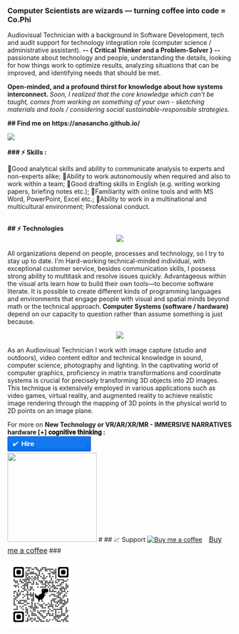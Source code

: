 <p></p>
 <b> <p>  <h3> Computer Scientists are wizards —  turning coffee  into code = Co.Phi  </h3> </b> 
 <p></p> Audiovisual Technician with a background in Software Development, tech and audit support for technology integration role (computer science / administrative assistant). <b> -- { Critical Thinker and a Problem-Solver } -- </b> passionate about technology and people, understanding the details, looking for how things work to optimize results, analyzing situations that can be improved, and identifying needs that should be met. 
<p> </p><b> Open-minded, and a profound thirst for knowledge about how systems interconnect. </b> 
<i> Soon, I realized that the core knowledge which can’t be taught, comes from working on something of your own - sketching materials and tools / considering social sustainable-responsible strategies. </i> <p></p>
<b> ## Find me on  https://anasancho.github.io/ </b>
<p></p>
 <a target="_blank" href="https://www.linkedin.com/in/ana-filipa-sancho-silva-283b6b16/" alt="Linkedin"> 
  <img src="https://img.shields.io/badge/-LinkedIn-%230077B5?style=for-the-badge&logo=linkedin&logoColor=white" target="_blank"></a> <p>
 <p></p>
 <b> ### ⚡ Skills : </b>
<p> 🚥Good analytical skills and ability to communicate analysis to experts and non-experts alike;
🚥Ability to work autonomously when required and also to work within a team;
🚥Good drafting skills in English (e.g. writing working papers, briefing notes etc.);
🚥Familiarity with online tools and with MS Word, PowerPoint, Excel etc.;
🚥Ability to work in a multinational and multicultural environment;
Professional conduct.<p>
<p></p>
<br>
<b> ## ⚡ Technologies </b>
<div align="center">
  <img src="https://skillicons.dev/icons?i=html,css,js,react,python,c,postgres,visualstudio,git,github"></img>
</div>
<p></p> All organizations depend on people, processes and technology, so I try to stay up to date. I'm Hard-working technical-minded individual, with exceptional customer service, besides communication skills, I possess strong ability to multitask and resolve issues quickly. 
Advantageous  within the visual arts learn how to build their own tools—to become software literate. It is possible to create different kinds of programming languages and environments that engage people with visual and spatial minds beyond math or the technical approach.<b> Computer Systems (software / hardware) </b> 
depend on our capacity to question rather than assume something is just because.  <p></p> 
<div align="center">
<img src="https://github-readme-stats.vercel.app/api/top-langs/?username=anasancho&layout=compact"/></div>
<p></p>
<p></p> As an Audiovisual Technician I work with image capture (studio and outdoors), video content editor and technical knowledge in sound, computer science, photography and lighting. 
In the captivating world of computer graphics, proficiency in matrix transformations and coordinate systems is crucial for precisely transforming 3D objects into 2D images. 
This technique is extensively employed in various applications such as video games, virtual reality, and augmented reality to achieve realistic image rendering through the mapping of 3D points in the physical world to 2D points on an image plane.
<p></p>
For more on <b> New Technology or VR/AR/XR/MR - IMMERSIVE NARRATIVES hardware [+] 𝐜𝐨𝐠𝐧𝐢𝐭𝐢𝐯𝐞 𝐭𝐡𝐢𝐧𝐤𝐢𝐧𝐠 : </b>
<br>
<a href="mailto:anaphisancho.silva@gmail.com?subject=Project%20inquiry%20from%20Github"> 
<img src="https://github.com/anasancho/anasancho.github.io/blob/master/contact_%40.png" width="187" height="34"></a> <br>
<img src="http://66.media.tumblr.com/17fea920ff36ef4f5b877d5216a7aad9/tumblr_mo9xje8zZ41qcbiufo1_1280.gif" height="200" width="200">
# 
## 📈 Support
<link href="https://fonts.googleapis.com/css?family=Arial" rel="stylesheet"><a class="bmc-button" target="_blank" href="https://www.buymeacoffee.com/JzqO57X"><img src="https://cdn.buymeacoffee.com/buttons/bmc-new-btn-logo.svg" alt="Buy me a coffee"><span style="margin-left:15px;font-size:16px !important;">Buy me a coffee</span></a>
### 
<p></p>
<img src="https://github.com/anasancho/anasancho.github.io/blob/master/qrcode_github.png" height="150" width="150">
